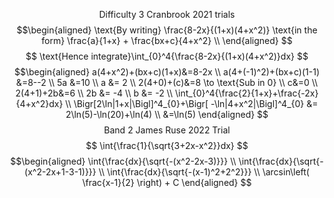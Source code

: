 $$
\text{Difficulty 3 Cranbrook 2021 trials}
$$
$$\begin{aligned}
\text{By writing} \frac{8-2x}{(1+x)(4+x^2)} \text{in the form} \frac{a}{1+x} + \frac{bx+c}{4+x^2} \\
\end{aligned}
$$$$
\text{Hence integrate}\int_{0}^4{\frac{8-2x}{(1+x)(4+x^2)}dx}
$$
$$\begin{aligned}
a(4+x^2)+(bx+c)(1+x)&=8-2x \\
a(4+(-1)^2)+(bx+c)(1-1) &=8--2 \\
5a &=10 \\
a &= 2 \\
2(4+0)+(c)&=8 \to \text{Sub in 0} \\
c&=0 \\
2(4+1)+2b&=6 \\
2b &= -4 \\
b &= -2 \\
\int_{0}^4{\frac{2}{1+x}+\frac{-2x}{4+x^2}dx} \\
\Bigr[2\ln|1+x|\Bigl]^4_{0}+\Bigr[ -\ln|4+x^2|\Bigl]^4_{0} &= 2\ln(5)-\ln(20)+\ln(4) \\
&=\ln(5)
\end{aligned}
$$
$$
\text{Band 2 James Ruse 2022 Trial }
$$
$$
\int{\frac{1}{\sqrt{3+2x-x^2}}dx}
$$
$$\begin{aligned}
\int{\frac{dx}{\sqrt{-(x^2-2x-3)}}} \\
\int{\frac{dx}{\sqrt{-(x^2-2x+1-3-1)}}} \\
\int{\frac{dx}{\sqrt{-(x-1)^2+2^2}}} \\
\arcsin\left( \frac{x-1}{2} \right) + C
\end{aligned}
$$













































